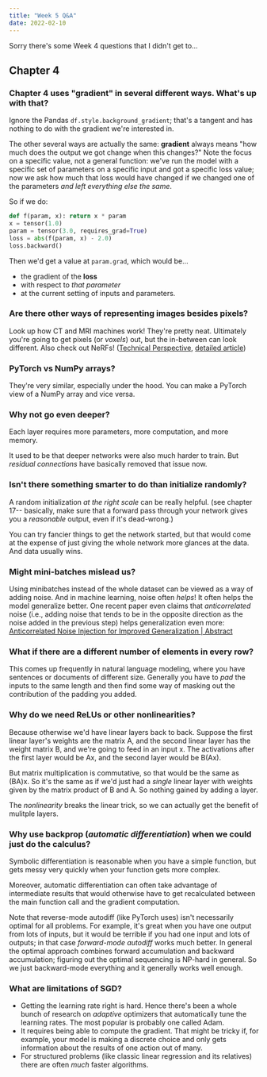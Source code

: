 ```yaml
---
title: "Week 5 Q&A"
date: 2022-02-10
---
```


Sorry there's some Week 4 questions that I didn't get to...

## Chapter 4

### Chapter 4 uses "gradient" in several different ways. What's up with that?

Ignore the Pandas `df.style.background_gradient`; that's a tangent and has nothing to do with the gradient we're interested in.

The other several ways are actually the same: **gradient** always means "how much does the output we got change when this changes?" Note the focus on a specific value, not a general function: we've run the model with a specific set of parameters on a specific input and got a specific loss value; now we ask how much that loss would have changed if we changed one of the parameters *and left everything else the same*.

So if we do:

```python
def f(param, x): return x * param
x = tensor(1.0)
param = tensor(3.0, requires_grad=True)
loss = abs(f(param, x) - 2.0)
loss.backward()
```

Then we'd get a value at `param.grad`, which would be...

- the gradient of the **loss**
- with respect to *that parameter*
- at the current setting of inputs and parameters.

### Are there other ways of representing images besides pixels?

Look up how CT and MRI machines work! They're pretty neat. Ultimately you're going to get pixels (or *voxels*) out, but the in-between can look different. Also check out NeRFs! ([Technical Perspective](https://cacm.acm.org/magazines/2022/1/257453-technical-perspective-neural-radiance-fields-explode-on-the-scene/fulltext), [detailed article](https://cacm.acm.org/magazines/2022/1/257450-nerf/fulltext))

### PyTorch vs NumPy arrays?

They're very similar, especially under the hood. You can make a PyTorch view of a NumPy array and vice versa.

### Why not go even deeper?

Each layer requires more parameters, more computation, and more memory.

It used to be that deeper networks were also much harder to train. But *residual connections* have basically removed that issue now.

### Isn't there something smarter to do than initialize randomly?

A random initialization *at the right scale* can be really helpful. (see chapter 17-- basically, make sure that a forward pass through your network gives you a *reasonable* output, even if it's dead-wrong.)

You can try fancier things to get the network started, but that would come at the expense of just giving the whole network more glances at the data. And data usually wins.

### Might mini-batches mislead us?

Using minibatches instead of the whole dataset can be viewed as a way of adding noise. And in machine learning, noise often *helps*! It often helps the model generalize better. One recent paper even claims that *anticorrelated* noise (i.e., adding noise that tends to be in the opposite direction as the noise added in the previous step) helps generalization even more: [Anticorrelated Noise Injection for Improved Generalization | Abstract](https://arxiv.org/abs/2202.02831)

### What if there are a different number of elements in every row?

This comes up frequently in natural language modeling, where you have sentences or documents of different size. Generally you have to *pad* the inputs to the same length and then find some way of masking out the contribution of the padding you added.

### Why do we need ReLUs or other nonlinearities?

Because otherwise we'd have linear layers back to back. Suppose the first linear layer's weights are the matrix A, and the second linear layer has the weight matrix B, and we're going to feed in an input x. The activations after the first layer would be Ax, and the second layer would be B(Ax).

But matrix multiplication is commutative, so that would be the same as (BA)x. So it's the same as if we'd just had a *single* linear layer with weights given by the matrix product of B and A. So nothing gained by adding a layer.

The *nonlinearity* breaks the linear trick, so we can actually get the benefit of mulitple layers.

### Why use backprop (*automatic differentiation*) when we could just do the calculus?

Symbolic differentiation is reasonable when you have a simple function, but gets messy very quickly when your function gets more complex.

Moreover, automatic differentiation can often take advantage of intermediate results that would otherwise have to get recalculated between the main function call and the gradient computation.

Note that reverse-mode autodiff (like PyTorch uses) isn't necessarily optimal for all problems. For example, it's great when you have one output from lots of inputs, but it would be terrible if you had one input and lots of outputs; in that case *forward-mode autodiff* works much better. In general the optimal approach combines forward accumulation and backward accumulation; figuring out the optimal sequencing is NP-hard in general. So we just backward-mode everything and it generally works well enough.

### What are limitations of SGD?

- Getting the learning rate right is hard. Hence there's been a whole bunch of research on *adaptive* optimizers that automatically tune the learning rates. The most popular is probably one called Adam.
- It requires being able to compute the gradient. That might be tricky if, for example, your model is making a discrete choice and only gets information about the results of one action out of many.
- For structured problems (like classic linear regression and its relatives) there are often *much* faster algorithms.
